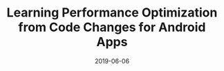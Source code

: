 ---
title: "Learning Performance Optimization from Code Changes for Android Apps"
collection: 2019 IEEE International Conference on Software Testing, Verification and Validation Workshops
date: 2019-06-06
---
